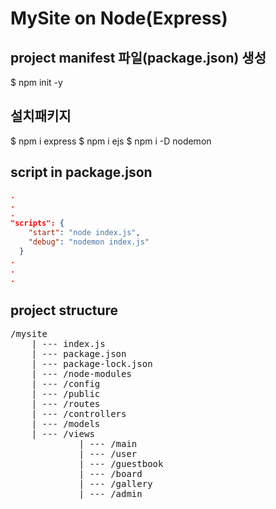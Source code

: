 # MySite on Node(Express)

## project manifest 파일(package.json) 생성
$ npm init -y

## 설치패키지
$ npm i express
$ npm i ejs
$ npm i -D nodemon

## script in package.json
```JSON
.
.
.
"scripts": {
    "start": "node index.js",
    "debug": "nodemon index.js"
  }
.
.
.
```

## project structure
<pre>
/mysite
    | --- index.js
    | --- package.json
    | --- package-lock.json
    | --- /node-modules
    | --- /config
    | --- /public
    | --- /routes
    | --- /controllers
    | --- /models
    | --- /views
             | --- /main
             | --- /user
             | --- /guestbook
             | --- /board
             | --- /gallery
             | --- /admin
</pre>